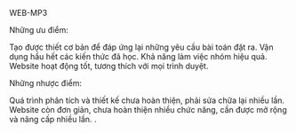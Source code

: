 WEB-MP3

Những ưu điểm:

Tạo được thiết cơ bản để đáp ứng lại những yêu cầu bài toán đặt ra.
Vận dụng hầu hết các kiến thức đã học.
Khả năng làm việc nhóm hiệu quả.
Website hoạt động tốt, tương thích với mọi trình duyệt.

Những nhược điểm:

Quá trình phân tích và thiết kế chưa hoàn thiện, phải sửa chữa lại nhiều lần.
Website còn đơn giản, chưa hoàn thiện nhiều chức năng, cần được mở rộng và nâng cấp nhiều lần.
.
